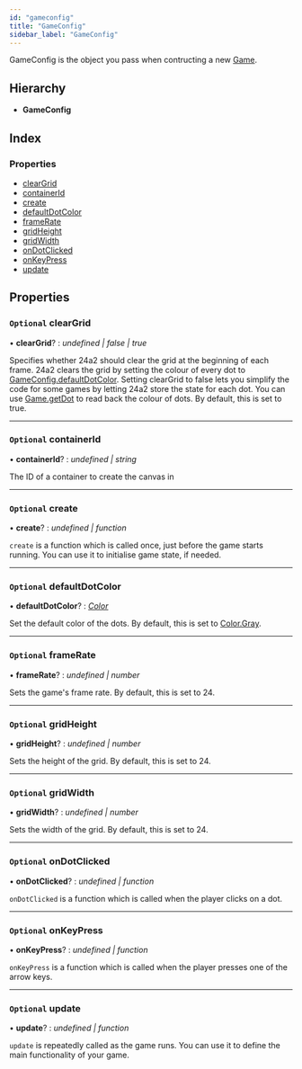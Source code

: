 ```yaml
---
id: "gameconfig"
title: "GameConfig"
sidebar_label: "GameConfig"
---
```


GameConfig is the object you pass when contructing a new [Game](../../classes/game).

## Hierarchy

* **GameConfig**

## Index

### Properties

* [clearGrid](../gameconfig#optional-cleargrid)
* [containerId](../gameconfig#optional-containerid)
* [create](../gameconfig#optional-create)
* [defaultDotColor](../gameconfig#optional-defaultdotcolor)
* [frameRate](../gameconfig#optional-framerate)
* [gridHeight](../gameconfig#optional-gridheight)
* [gridWidth](../gameconfig#optional-gridwidth)
* [onDotClicked](../gameconfig#optional-ondotclicked)
* [onKeyPress](../gameconfig#optional-onkeypress)
* [update](../gameconfig#optional-update)

## Properties

### `Optional` clearGrid

• **clearGrid**? : *undefined | false | true*

Specifies whether 24a2 should clear the grid at the beginning of each
frame. 24a2 clears the grid by setting the colour of every dot to
[GameConfig.defaultDotColor](../gameconfig#optional-defaultdotcolor). Setting clearGrid to false lets you
simplify the code for some games by letting 24a2 store the state for each
dot. You can use [Game.getDot](../../classes/game#getdot) to read back the colour of dots. By
default, this is set to true.

___

### `Optional` containerId

• **containerId**? : *undefined | string*

The ID of a container to create the canvas in

___

### `Optional` create

• **create**? : *undefined | function*

`create` is a function which is called once, just before the game starts
running. You can use it to initialise game state, if needed.

___

### `Optional` defaultDotColor

• **defaultDotColor**? : *[Color](../../enums/color)*

Set the default color of the dots. By default, this is set to
[Color.Gray](../../enums/color#gray).

___

### `Optional` frameRate

• **frameRate**? : *undefined | number*

Sets the game's frame rate. By default, this is set to 24.

___

### `Optional` gridHeight

• **gridHeight**? : *undefined | number*

Sets the height of the grid. By default, this is set to 24.

___

### `Optional` gridWidth

• **gridWidth**? : *undefined | number*

Sets the width of the grid. By default, this is set to 24.

___

### `Optional` onDotClicked

• **onDotClicked**? : *undefined | function*

`onDotClicked` is a function which is called when the player clicks on a
dot.

___

### `Optional` onKeyPress

• **onKeyPress**? : *undefined | function*

`onKeyPress` is a function which is called when the player presses one of
the arrow keys.

___

### `Optional` update

• **update**? : *undefined | function*

`update` is repeatedly called as the game runs. You can use it to define
the main functionality of your game.
